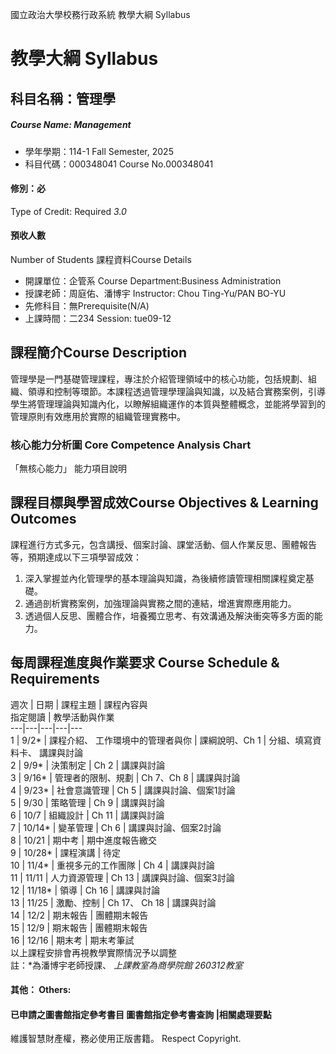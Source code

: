 國立政治大學校務行政系統 教學大綱 Syllabus
# 教學大綱 Syllabus
##  科目名稱：管理學 
#####  Course Name: Management
  * 學年學期：114-1 Fall Semester, 2025 
  * 科目代碼：000348041 Course No.000348041
#### 修別：必
Type of Credit: Required 
_3.0_
#### 預收人數
Number of Students
課程資料Course Details
  * 開課單位：企管系 Course Department:Business Administration 
  * 授課老師：周庭佑、潘博宇 Instructor: Chou Ting-Yu/PAN BO-YU 
  * 先修科目：無Prerequisite(N/A)
  * 上課時間：二234 Session: tue09-12
##  課程簡介Course Description
管理學是一門基礎管理課程，專注於介紹管理領域中的核心功能，包括規劃、組織、領導和控制等環節。本課程透過管理學理論與知識，以及結合實務案例，引導學生將管理理論與知識內化，以瞭解組織運作的本質與整體概念，並能將學習到的管理原則有效應用於實際的組織管理實務中。
###  核心能力分析圖 Core Competence Analysis Chart
「無核心能力」 
能力項目說明
##  課程目標與學習成效Course Objectives & Learning Outcomes 
課程進行方式多元，包含講授、個案討論、課堂活動、個人作業反思、團體報告等，預期達成以下三項學習成效：
1. 深入掌握並內化管理學的基本理論與知識，為後續修讀管理相關課程奠定基礎。  
2. 通過剖析實務案例，加強理論與實務之間的連結，增進實際應用能力。  
3.  透過個人反思、團體合作，培養獨立思考、有效溝通及解決衝突等多方面的能力。
##  每周課程進度與作業要求 Course Schedule & Requirements
週次 |  日期 |  課程主題 |  課程內容與  
指定閱讀 |  教學活動與作業  
---|---|---|---|---  
1 |  9/2* |  課程介紹、 工作環境中的管理者與你 |  課綱說明、Ch 1 |  分組、填寫資料卡、 講課與討論  
2 |  9/9* |  決策制定 |  Ch 2 |  講課與討論  
3 |  9/16* |  管理者的限制、規劃 |  Ch 7、Ch 8 |  講課與討論  
4 |  9/23* |  社會意識管理 |  Ch 5 |  講課與討論、個案1討論  
5 |  9/30 |  策略管理 |  Ch 9 |  講課與討論  
6 |  10/7 |  組織設計 |  Ch 11 |  講課與討論  
7 |  10/14* |  變革管理 |  Ch 6 |  講課與討論、個案2討論  
8 |  10/21 |  期中考 |  期中進度報告繳交  
9 |  10/28* |  課程演講 |  待定  
10 |  11/4* |  重視多元的工作團隊 |  Ch 4 |  講課與討論  
11 |  11/11 |  人力資源管理 |  Ch 13 |  講課與討論、個案3討論  
12 |  11/18* |  領導 |  Ch 16 |  講課與討論  
13 |  11/25 |  激勵、控制 |  Ch 17、 Ch 18 |  講課與討論  
14 |  12/2 |  期末報告 |  團體期末報告  
15 |  12/9 |  期末報告 |  團體期末報告  
16 |  12/16 |  期末考 |  期末考筆試  
以上課程安排會再視教學實際情況予以調整  
註：*為潘博宇老師授課、  _上課教室為商學院館 260312教室_
####  其他： Others:
####  已申請之圖書館指定參考書目  圖書館指定參考書查詢 |相關處理要點
維護智慧財產權，務必使用正版書籍。 Respect Copyright.